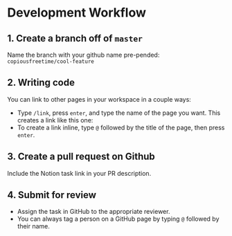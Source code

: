 # Development Workflow

## 1\. Create a branch off of `master`

Name the branch with your github name pre-pended:
`copiousfreetime/cool-feature`

## 2\. Writing code

You can link to other pages in your workspace in a couple ways:

  - Type `/link`, press `enter`, and type the name of the page you want.
    This creates a link like this one:
  - To create a link inline, type `@` followed by the title of the page,
    then press `enter`.

## 3\. Create a pull request on Github

Include the Notion task link in your PR description.

## 4\. Submit for review

  - Assign the task in GitHub to the appropriate reviewer.
  - You can always tag a person on a GitHub page by typing `@` followed
    by their name.
